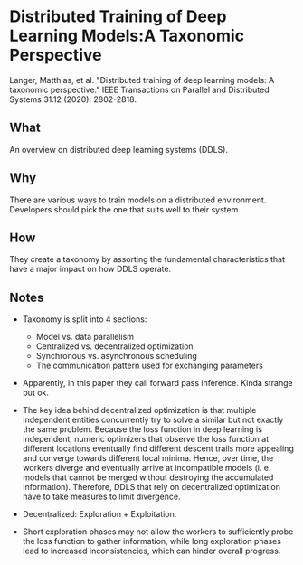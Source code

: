 # Distributed Training of Deep Learning Models:A Taxonomic Perspective

Langer, Matthias, et al. "Distributed training of deep learning models: A taxonomic perspective." IEEE Transactions on Parallel and Distributed Systems 31.12 (2020): 2802-2818.

## What

An overview on distributed deep learning systems (DDLS).

## Why

There are various ways to train models on a distributed environment. Developers should pick the one that suits well to their system. 

## How

They create a taxonomy by assorting the fundamental characteristics that have a major impact on how DDLS operate.

## Notes

* Taxonomy is split into 4 sections: 
  - Model vs. data parallelism
  - Centralized vs. decentralized optimization
  - Synchronous vs. asynchronous scheduling
  - The communication pattern used for exchanging parameters

* Apparently, in this paper they call forward pass inference. Kinda strange but ok.

* The key idea behind decentralized optimization is that multiple independent entities concurrently try to solve a similar but not exactly the same problem. Because the loss
function in deep learning is independent, numeric optimizers that observe the loss function at different locations eventually find different descent trails more appealing and converge towards different local minima. Hence, over time, the workers diverge and eventually arrive at incompatible models (i. e. models that cannot be merged without destroying the accumulated information). Therefore, DDLS that rely on decentralized optimization have to take measures to limit divergence.

* Decentralized: Exploration + Exploitation.

* Short exploration phases may not allow the workers to sufficiently probe the loss function to gather information, while long exploration phases lead to increased inconsistencies, which can hinder overall progress.